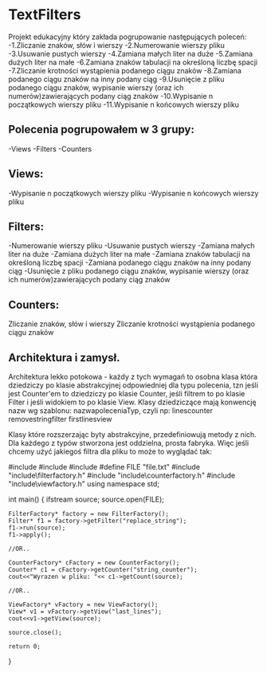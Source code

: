 TextFilters
===========
Projekt edukacyjny który zakłada pogrupowanie następujących poleceń:
-1.Zliczanie znaków, słów i wierszy
-2.Numerowanie wierszy pliku
-3.Usuwanie pustych wierszy
-4.Zamiana małych liter na duże
-5.Zamiana dużych liter na małe
-6.Zamiana znaków tabulacji na określoną liczbę spacji
-7.Zliczanie krotności wystąpienia podanego ciągu znaków
-8.Zamiana podanego ciągu znaków na inny podany ciąg
-9.Usunięcie z pliku podanego ciągu znaków, wypisanie wierszy (oraz ich numerów)zawierających podany ciąg znaków
-10.Wypisanie n początkowych wierszy pliku
-11.Wypisanie n końcowych wierszy pliku

Polecenia pogrupowałem w 3 grupy:
--------------
-Views
-Filters
-Counters

Views:
--------------
-Wypisanie n początkowych wierszy pliku
-Wypisanie n końcowych wierszy pliku


Filters:
--------------
-Numerowanie wierszy pliku
-Usuwanie pustych wierszy
-Zamiana małych liter na duże
-Zamiana dużych liter na małe
-Zamiana znaków tabulacji na określoną liczbę spacji
-Zamiana podanego ciągu znaków na inny podany ciąg
-Usunięcie z pliku podanego ciągu znaków, wypisanie wierszy (oraz ich numerów)zawierających podany ciąg znaków

Counters:
--------------
Zliczanie znaków, słów i wierszy
Zliczanie krotności wystąpienia podanego ciągu znaków

Architektura i zamysł.
--------------
Architektura lekko potokowa - każdy z tych wymagań to osobna klasa która dziedziczy po klasie abstrakcyjnej odpowiedniej dla typu polecenia,
tzn jeśli jest Counter'em to dziedziczy po klasie Counter, jeśli filtrem to po klasie Filter i jeśli widokiem to po klasie View. 
Klasy dziedziczące mają konwencję nazw wg szablonu: nazwapoleceniaTyp, czyli np:
linescounter
removestringfilter
firstlinesview

Klasy które rozszerzając byty abstrakcyjne, przedefiniowują metody z nich. Dla każdego z typów stworzona jest oddzielna, prosta fabryka.
Więc jeśli chcemy użyć jakiegoś filtra dla pliku to może to wyglądać tak:
	
#include <iostream>
#include <fstream>
#include <string>
#define FILE "file.txt"
#include "include\filterfactory.h"
#include "include\counterfactory.h"
#include "include\viewfactory.h"
using namespace std;

int main()
{
    ifstream source;
    source.open(FILE);

    FilterFactory* factory = new FilterFactory();
    Filter* f1 = factory->getFilter("replace_string");
    f1->run(source);
    f1->apply();

	//OR.. 
	
    CounterFactory* cFactory = new CounterFactory();
    Counter* c1 = cFactory->getCounter("string_counter");
    cout<<"Wyrazen w pliku: "<< c1->getCount(source);

	//OR..

    ViewFactory* vFactory = new ViewFactory();
    View* v1 = vFactory->getView("last_lines");
    cout<<v1->getView(source);

    source.close();

    return 0;
}
	
